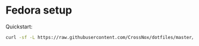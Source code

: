 # Fedora setup

Quickstart:

```bash
curl -sf -L https://raw.githubusercontent.com/CrossNox/dotfiles/master/fedora/fedora_setup.sh | bash
```
